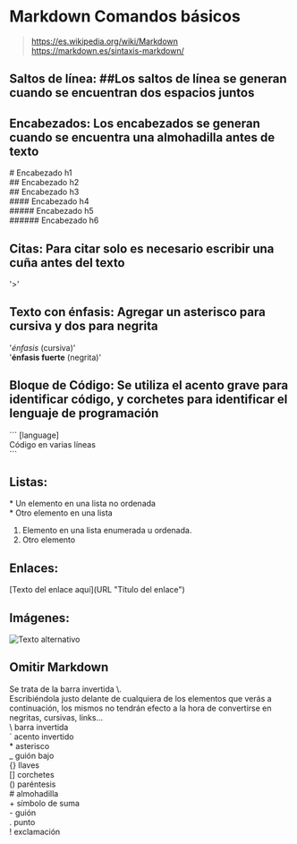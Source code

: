 # Markdown Comandos básicos

>https://es.wikipedia.org/wiki/Markdown  
>https://markdown.es/sintaxis-markdown/  

## Saltos de línea: ##Los saltos de línea se generan cuando se encuentran dos espacios juntos

## Encabezados: Los encabezados se generan cuando se encuentra una almohadilla antes de texto

\# Encabezado h1  
\## Encabezado h2  
\## Encabezado h3  
\#### Encabezado h4  
\##### Encabezado h5  
\###### Encabezado h6  

## Citas: Para citar solo es necesario escribir una cuña antes del texto
\'>'  

## Texto con énfasis: Agregar un asterisco para cursiva y dos para negrita

\'*énfasis* (cursiva)'  
\'**énfasis fuerte** (negrita)'  


 ## Bloque de Código: Se utiliza el acento grave para identificar código, y corchetes para identificar el lenguaje de programación

\``` [language]  
 Código en 
 varias líneas  
\```  
 
 ## Listas:
\* Un elemento en una lista no ordenada  
\* Otro elemento en una lista  
 
1. Elemento en una lista enumerada u ordenada.  
2. Otro elemento
 
## Enlaces:
\[Texto del enlace aquí](URL "Título del enlace")  

## Imágenes:
![Texto alternativo](URL "Título de la imagen")

## Omitir Markdown
Se trata de la barra invertida \\.  
Escribiéndola justo delante de cualquiera de los elementos que verás a continuación, los mismos no tendrán efecto a la hora de convertirse en negritas, cursivas, links…  
\\  barra invertida  
\`  acento invertido  
\*  asterisco  
\_  guión bajo  
\{} llaves  
\[] corchetes  
\() paréntesis  
\#  almohadilla  
\+  símbolo de suma  
\-  guión  
\.  punto  
\!  exclamación  
